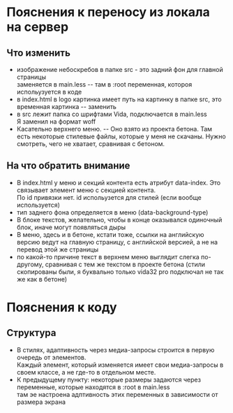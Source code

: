 # Пояснения к переносу из локала на сервер
## Что изменить
- изображение небоскребов в папке src - это задний фон для главной страницы\
заменяется в main.less -- там в :root переменная, котороя испольузуется в коде
- в index.html в logo картинка имеет путь на картинку в папке src, это временная картинка -- заменить
- в src лежит папка со шрифтами Vida, подключается в main.less\
Я заменил на формат woff
- Касательно верхнего меню. -- Оно взято из проекта бетона. Там есть некоторые стилевые файлы, которые у меня не скачаны. Нужно смотреть, чего не хватает, сравнивая с бетоном.

## На что обратить внимание
- В index.html у меню и секций контента есть атрибут data-index. Это связывает элемент меню с секцией контента.\
По id привязки нет. id испольузется для стилей (если вообще используется)
- тип заднего фона определяется в меню (data-background-type)
- В блоке текстов, желательно, чтобы в конце оказывался одиночный блок, иначе могут появляться дыры
- В меню, здесь и в бетоне, кстати тоже, ссылки на английскую версию ведут на главную страницу, с английской версией, а не на перевод этой же страницы
- по какой-то причине текст в верхнем меню выглядит слегка по-другому, сравнивая с тем же текстом в проекте бетона (стили скопированы были, я буквально только vida32 pro подключал не так же как в бетоне)


# Пояснения к коду
## Структура
- В стилях, адаптивность через медиа-запросы строится в первую очередь от элементов.\
Каждый элемент, который изменяется имеет свои медиа-запросы в своем классе, а не где-то в отдельном месте.
- К предыдущему пункту: некоторые размеры задаются через переменные, которые находятся в :root в main.less\
там эе настроена адптивность этих переменных в зависимости от размера экрана